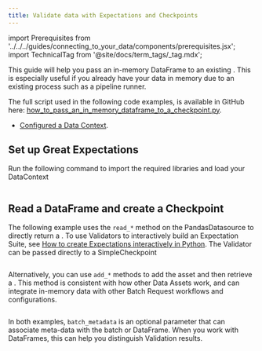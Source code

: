 ```yaml
---
title: Validate data with Expectations and Checkpoints
---
```


import Prerequisites from '../../../guides/connecting_to_your_data/components/prerequisites.jsx';
import TechnicalTag from '@site/docs/term_tags/_tag.mdx';

This guide will help you pass an in-memory DataFrame to an existing <TechnicalTag tag="checkpoint" text="Checkpoint" />. This is especially useful if you already have your data in memory due to an existing process such as a pipeline runner.

The full script used in the following code examples, is available in GitHub here: [how_to_pass_an_in_memory_dataframe_to_a_checkpoint.py](https://github.com/great-expectations/great_expectations/tree/develop/tests/integration/docusaurus/validation/checkpoints/how_to_pass_an_in_memory_dataframe_to_a_checkpoint.py).

<Prerequisites>

- [Configured a Data Context](/docs/guides/setup/configuring_data_contexts/instantiating_data_contexts/how_to_quickly_instantiate_a_data_context).

</Prerequisites>

## Set up Great Expectations

Run the following command to import the required libraries and load your DataContext

```python name="tests/integration/docusaurus/validation/checkpoints/how_to_pass_an_in_memory_dataframe_to_a_checkpoint.py setup"
```

## Read a DataFrame and create a Checkpoint

The following example uses the `read_*` method on the PandasDatasource to directly return a <TechnicalTag tag="validator" text="Validator" />. To use Validators to interactively build an Expectation Suite, see [How to create Expectations interactively in Python](/docs/guides/expectations/how_to_create_and_edit_expectations_with_instant_feedback_from_a_sample_batch_of_data).
The Validator can be passed directly to a SimpleCheckpoint

```python name="tests/integration/docusaurus/validation/checkpoints/how_to_pass_an_in_memory_dataframe_to_a_checkpoint.py read_dataframe"
```

Alternatively, you can use `add_*` methods to add the asset and then retrieve a <TechnicalTag tag="batch_request" text="Batch Request" />. This method is consistent with how other Data Assets work, and can integrate in-memory data with other Batch Request workflows and configurations.

```python name="tests/integration/docusaurus/validation/checkpoints/how_to_pass_an_in_memory_dataframe_to_a_checkpoint.py add_dataframe"
```

In both examples, `batch_metadata` is an optional parameter that can associate meta-data with the batch or DataFrame. When you work with DataFrames, this can help you distinguish Validation results.
